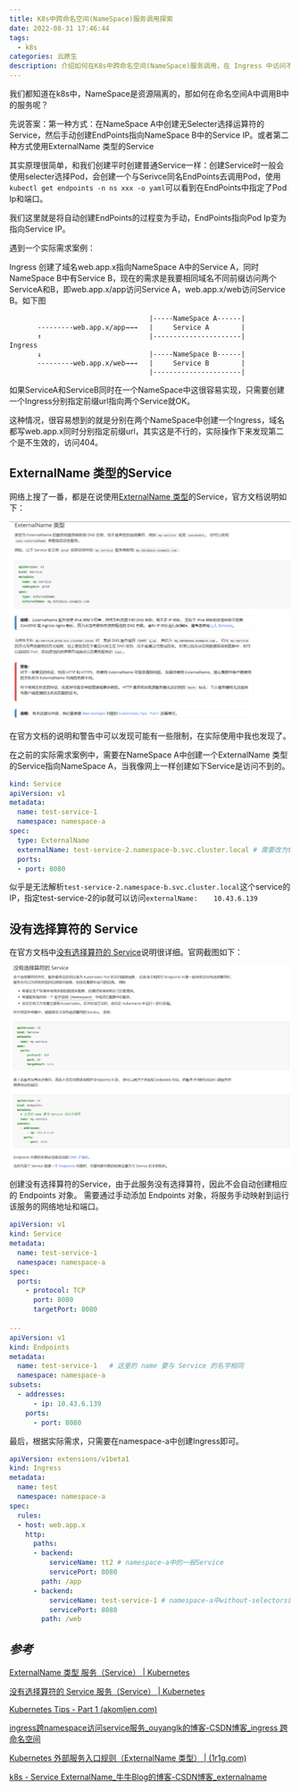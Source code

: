 ```yaml
---
title: K8s中跨命名空间(NameSpace)服务调用探索
date: 2022-08-31 17:46:44
tags:
  - k8s
categories: 云原生
description: 介绍如何在K8s中跨命名空间(NameSpace)服务调用，在 Ingress 中访问不同命名空间下的服务。
---
```


我们都知道在k8s中，NameSpace是资源隔离的，那如何在命名空间A中调用B中的服务呢？

先说答案：第一种方式：在NameSpace A中创建无Selecter选择运算符的Service，然后手动创建EndPoints指向NameSpace B中的Service IP。或者第二种方式使用ExternalName 类型的Service

其实原理很简单，和我们创建平时创建普通Service一样：创建Service时一般会使用selecter选择Pod，会创建一个与Serivce同名EndPoints去调用Pod，使用`kubectl get endpoints -n ns xxx -o yaml`可以看到在EndPoints中指定了Pod Ip和端口。

我们这里就是将自动创建EndPoints的过程变为手动，EndPoints指向Pod Ip变为指向Service IP。

遇到一个实际需求案例：

Ingress 创建了域名web.app.x指向NameSpace A中的Service A，同时NameSpace B中有Service B，现在的需求是我要相同域名不同前缀访问两个ServiceA和B，即web.app.x/app访问Service A，web.app.x/web访问Service B。如下图

```
                                   |-----NameSpace A------|
       ---------web.app.x/app→→→   |     Service A        | 
       ↑                           |----------------------|
Ingress             
       ↓                           |-----NameSpace B------|
       ---------web.app.x/web→→→   |     Service B        |
                                   |----------------------|
```

如果ServiceA和ServiceB同时在一个NameSpace中这很容易实现，只需要创建一个Ingress分别指定前缀url指向两个Service就OK。

这种情况，很容易想到的就是分别在两个NameSpace中创建一个Ingress，域名都写web.app.x同时分别指定前缀url，其实这是不行的，实际操作下来发现第二个是不生效的，访问404。

## ExternalName 类型的Service

网络上搜了一番，都是在说使用[ExternalName 类型](https://kubernetes.io/zh-cn/docs/concepts/services-networking/service/#externalname)的Service，官方文档说明如下：

![image-20220902145952351](./service-over-namespace/externalname-gf.png)

在官方文档的说明和警告中可以发现可能有一些限制，在实际使用中我也发现了。

在之前的实际需求案例中，需要在NameSpace A中创建一个ExternalName 类型的Service指向NameSpace A，当我像网上一样创建如下Service是访问不到的。

```yaml
kind: Service
apiVersion: v1
metadata:
  name: test-service-1
  namespace: namespace-a
spec:
  type: ExternalName
  externalName: test-service-2.namespace-b.svc.cluster.local # 需要改为test-service-2的IP
  ports:
  - port: 8080
```

似乎是无法解析`test-service-2.namespace-b.svc.cluster.local`这个service的IP，指定test-service-2的ip就可以访问`externalName: 	10.43.6.139`

## 没有选择算符的 Service

在官方文档中[没有选择算符的 Service](https://kubernetes.io/zh-cn/docs/concepts/services-networking/service/#services-without-selectors)说明很详细。官网截图如下：

![image-20220902153307127](./service-over-namespace/service-without-selecter.png)

创建没有选择算符的Service，由于此服务没有选择算符，因此不会自动创建相应的 Endpoints 对象。 需要通过手动添加 Endpoints 对象，将服务手动映射到运行该服务的网络地址和端口。

```yaml
apiVersion: v1
kind: Service
metadata:
  name: test-service-1
  namespace: namespace-a
spec:
  ports:
    - protocol: TCP
      port: 8080
      targetPort: 8080
	  
---
apiVersion: v1
kind: Endpoints
metadata:
  name: test-service-1   # 这里的 name 要与 Service 的名字相同
  namespace: namespace-a
subsets:
  - addresses:
      - ip: 10.43.6.139
    ports:
      - port: 8080
```



最后，根据实际需求，只需要在namespace-a中创建Ingress即可。

```yaml
apiVersion: extensions/v1beta1
kind: Ingress
metadata:
  name: test
  namespace: namespace-a
spec:
  rules:
  - host: web.app.x
    http:
      paths:
      - backend:
          serviceName: tt2 # namespace-a中的一般Service
          servicePort: 8080
        path: /app
      - backend:
          serviceName: test-service-1 # namespace-a中without-selectors的Service或者ExternalName类型的Service:指向namespace-b的Service
          servicePort: 8080
        path: /web
```



## *参考*

[ExternalName 类型 服务（Service） | Kubernetes](https://kubernetes.io/zh-cn/docs/concepts/services-networking/service/#externalname)

[没有选择算符的 Service 服务（Service） | Kubernetes](https://kubernetes.io/zh-cn/docs/concepts/services-networking/service/#services-without-selectors)

[Kubernetes Tips - Part 1 (akomljen.com)](https://akomljen.com/kubernetes-tips-part-1/)

[ingress跨namespace访问service服务_ouyanglk的博客-CSDN博客_ingress 跨命名空间](https://blog.csdn.net/u012190809/article/details/109716144)

[Kubernetes 外部服务入口规则（ExternalName 类型） | (1r1g.com)](https://qa.1r1g.com/sf/ask/4322620711/)

[k8s - Service ExternalName_牛牛Blog的博客-CSDN博客_externalname](https://blog.csdn.net/yujia_666/article/details/114104791)
